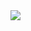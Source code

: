 <img fetchpriority="auto" src="https://i.pinimg.com/originals/c4/a8/de/c4a8dee7fb9b37a361159f61e55be7c4.gif">